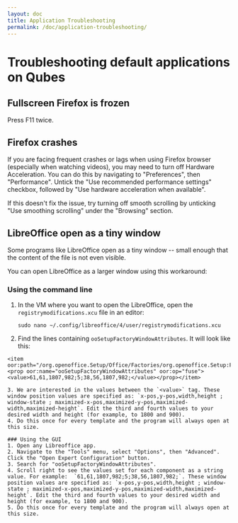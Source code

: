 ```yaml
---
layout: doc
title: Application Troubleshooting
permalink: /doc/application-troubleshooting/
---
```


# Troubleshooting default applications on Qubes #

## Fullscreen Firefox is frozen ##

Press F11 twice.

## Firefox crashes ##

If you are facing frequent crashes or lags when using Firefox browser (especially when watching videos), you may need to turn off Hardware Acceleration. You can do this by navigating to "Preferences", then "Performance". Untick the "Use recommended performance settings" checkbox, followed by "Use hardware acceleration when available". 

If this doesn't fix the issue, try turning off smooth scrolling by unticking "Use smoothing scrolling" under the "Browsing" section. 

## LibreOffice open as a tiny window ##

Some programs like LibreOffice  open as a tiny window -- small enough that the content of the file is not even visible. 

You can open LibreOffice as a larger window using this workaround:

### Using the command line
1. In the VM where you want to open the LibreOffice, open the `registrymodifications.xcu` file in an editor:
    ~~~
    sudo nano ~/.config/libreoffice/4/user/registrymodifications.xcu
    ~~~

2. Find the lines containing `ooSetupFactoryWindowAttributes`. It will look like this:
~~~
<item oor:path="/org.openoffice.Setup/Office/Factories/org.openoffice.Setup:Factory['com.sun.star.sheet.SpreadsheetDocument']"><prop oor:name="ooSetupFactoryWindowAttributes" oor:op="fuse"><value>61,61,1807,982;5;38,56,1807,982;</value></prop></item>

3. We are interested in the values between the `<value>` tag. These window position values are specified as: `x-pos,y-pos,width,height ; window-state ; maximized-x-pos,maximized-y-pos,maximized-width,maximized-height`. Edit the third and fourth values to your desired width and height (for example, to 1800 and 900).
4. Do this once for every template and the program will always open at this size.

### Using the GUI
1. Open any Libreoffice app.
2. Navigate to the "Tools" menu, select "Options", then "Advanced". Click the "Open Expert Configuration" button.
3. Search for "ooSetupFactoryWindowAttributes".
4. Scroll right to see the values set for each component as a string value. For example:  `61,61,1807,982;5;38,56,1807,982;`. These window position values are specified as: `x-pos,y-pos,width,height ; window-state ; maximized-x-pos,maximized-y-pos,maximized-width,maximized-height`. Edit the third and fourth values to your desired width and height (for example, to 1800 and 900).
5. Do this once for every template and the program will always open at this size.

